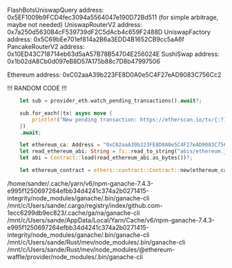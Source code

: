 FlashBotsUniswapQuery address: 0x5EF1009b9FCD4fec3094a5564047e190D72Bd511 (for simple arbitrage, maybe not needed)
UniswapRouterV2 address: 0x7a250d5630B4cF539739dF2C5dAcb4c659F2488D
UniswapFactory address: 0x5C69bEe701ef814a2B6a3EDD4B1652CB9cc5aA6f
PancakeRouterV2 address: 0x10ED43C718714eb63d5aA57B78B54704E256024E
SushiSwap address: 0x1b02dA8Cb0d097eB8D57A175b88c7D8b47997506

Ethereum address: 0xC02aaA39b223FE8D0A0e5C4F27eAD9083C756Cc2

!!! RANDOM CODE !!!
```rust
    let sub = provider_eth.watch_pending_transactions().await?;

    sub.for_each(|tx| async move {
        println!("New pending transaction: https://etherscan.io/tx/{:?}", tx);
    })
    .await;

    let ethereum_ca: Address = "0xC02aaA39b223FE8D0A0e5C4F27eAD9083C756Cc2".parse()?;
    let read_ethereum_abi: String = fs::read_to_string("abis/ethereum.json")?;
    let abi = Contract::load(read_ethereum_abi.as_bytes())?;

    let ethereum_contract = ethers::contract::Contract::new(ethereum_ca, abi, provider_eth);
```

/home/sander/.cache/yarn/v6/npm-ganache-7.4.3-e995f1250697264efbb34d4241c374a2b0271415-integrity/node_modules/ganache/.bin/ganache-cli
/mnt/c/Users/sande/.cargo/registry/index/github.com-1ecc6299db9ec823/.cache/ga/na/ganache-cli
/mnt/c/Users/sande/AppData/Local/Yarn/Cache/v6/npm-ganache-7.4.3-e995f1250697264efbb34d4241c374a2b0271415-integrity/node_modules/ganache/.bin/ganache-cli
/mnt/c/Users/sande/Rust/mev/node_modules/.bin/ganache-cli
/mnt/c/Users/sande/Rust/mev/node_modules/@ethereum-waffle/provider/node_modules/.bin/ganache-cli